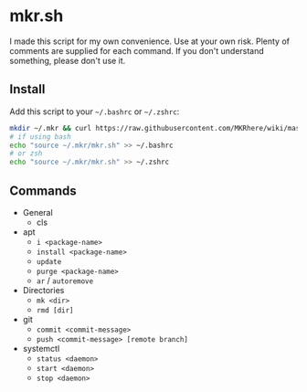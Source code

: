 # mkr.sh

I made this script for my own convenience. Use at your own risk. Plenty of comments are supplied for each command. If you don't understand something, please don't use it.

## Install

Add this script to your `~/.bashrc` or `~/.zshrc`:

```bash
mkdir ~/.mkr && curl https://raw.githubusercontent.com/MKRhere/wiki/master/scripts/mkr.sh -o ~/.mkr/mkr.sh
# if using bash
echo "source ~/.mkr/mkr.sh" >> ~/.bashrc
# or zsh
echo "source ~/.mkr/mkr.sh" >> ~/.zshrc
```

## Commands

- General
	- cls
- apt
	- `i <package-name>`
	- `install <package-name>`
	- `update`
	- `purge <package-name>`
	- `ar` / `autoremove`
- Directories
	- `mk <dir>`
	- `rmd [dir]`
- git
	- `commit <commit-message>`
	- `push <commit-message> [remote branch]`
- systemctl
	- `status <daemon>`
	- `start <daemon>`
	- `stop <daemon>`